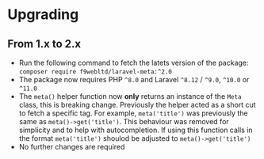 # Upgrading

## From 1.x to 2.x

- Run the following command to fetch the latets version of the package: `composer require f9webltd/laravel-meta:^2.0`
- The package now requires PHP `^8.0` and Laravel `^8.12` / `^9.0`, `^10.0` or `^11.0`
- The `meta()` helper function now **only** returns an instance of the `Meta` class, this is breaking change. Previously the helper acted as a short cut to fetch a specific tag. For example, `meta('title')` was previously the same as `meta()->get('title')`. This behaviour was removed for simplicity and to help with autocompletion. If using this function calls in the format `meta('title')` shoulod be adjusted to `meta()->get('title')`
- No further changes are required
